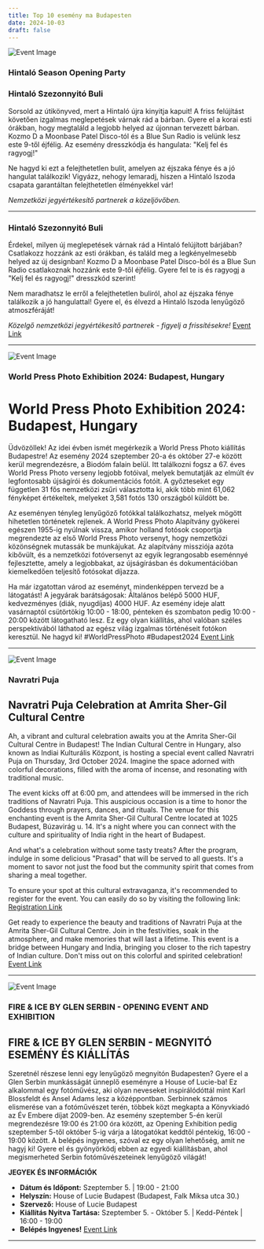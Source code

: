 ```yaml
---
title: Top 10 esemény ma Budapesten
date: 2024-10-03
draft: false
---
```


![Event Image](https://scontent-mxp1-1.xx.fbcdn.net/v/t39.30808-6/461677852_1057013693091116_2913797242698076225_n.jpg?stp=dst-jpg_s960x960&_nc_cat=107&ccb=1-7&_nc_sid=75d36f&_nc_ohc=U3f1rAAn6LUQ7kNvgHzcoJG&_nc_ht=scontent-mxp1-1.xx&_nc_gid=A4oERmZ6Lxy5oDexH-uBg8C&oh=00_AYD9gUX34AjXOUCQQUGQB3cTiFmWy8PrJAQa7KGhhiDOIg&oe=67040231)

 ### Hintaló Season Opening Party 

### Hintaló Szezonnyitó Buli

Sorsold az útikönyved, mert a Hintaló újra kinyitja kapuit! A friss felújítást követően izgalmas meglepetések várnak rád a bárban. Gyere el a korai esti órákban, hogy megtaláld a legjobb helyed az újonnan tervezett bárban. Kozmo D a Moonbase Patel Disco-tól és a Blue Sun Radio is velünk lesz este 9-től éjfélig. Az esemény dresszkódja és hangulata: "Kelj fel és ragyogj!" 

Ne hagyd ki ezt a felejthetetlen bulit, amelyen az éjszaka fénye és a jó hangulat találkozik! Vigyázz, nehogy lemaradj, hiszen a Hintaló Iszoda csapata garantáltan felejthetetlen élményekkel vár!

*Nemzetközi jegyértékesítő partnerek a közeljövőben.*

---
### Hintaló Szezonnyitó Buli

Érdekel, milyen új meglepetések várnak rád a Hintaló felújított bárjában? Csatlakozz hozzánk az esti órákban, és találd meg a legkényelmesebb helyed az új designban! Kozmo D a Moonbase Patel Disco-ból és a Blue Sun Radio csatlakoznak hozzánk este 9-től éjfélig. Gyere fel te is és ragyogj a "Kelj fel és ragyogj!" dresszkód szerint!

Nem maradhatsz le erről a felejthetetlen buliról, ahol az éjszaka fénye találkozik a jó hangulattal! Gyere el, és élvezd a Hintaló Iszoda lenyűgöző atmoszféráját!

*Közelgő nemzetközi jegyértékesítő partnerek - figyelj a frissítésekre!*
[Event Link](https://facebook.com/events/1425386268158040)

---
![Event Image](https://scontent-mxp2-1.xx.fbcdn.net/v/t39.30808-6/453234887_1079768283519067_8224867178223583682_n.jpg?stp=dst-jpg_s960x960&_nc_cat=101&ccb=1-7&_nc_sid=75d36f&_nc_ohc=_JK9-CD8Cr8Q7kNvgEfhBYi&_nc_ht=scontent-mxp2-1.xx&_nc_gid=Ag5r1lEf5avWKdArZBO7h6v&oh=00_AYACaQZdO3LRuxbgdUVXd-uPgKfeah4PdSL8JTVJh8ljrg&oe=6703D190)

 ### World Press Photo Exhibition 2024: Budapest, Hungary

# World Press Photo Exhibition 2024: Budapest, Hungary

Üdvözöllek! Az idei évben ismét megérkezik a World Press Photo kiállítás Budapestre! Az esemény 2024 szeptember 20-a és október 27-e között kerül megrendezésre, a Biodóm falain belül. Itt találkozni fogsz a 67. éves World Press Photo verseny legjobb fotóival, melyek bemutatják az elmúlt év legfontosabb újságírói és dokumentációs fotóit. A győzteseket egy független 31 fős nemzetközi zsűri választotta ki, akik több mint 61,062 fényképet értékeltek, melyeket 3,581 fotós 130 országból küldött be.

Az eseményen tényleg lenyűgöző fotókkal találkozhatsz, melyek mögött hihetetlen történetek rejlenek. A World Press Photo Alapítvány gyökerei egészen 1955-ig nyúlnak vissza, amikor holland fotósok csoportja megrendezte az első World Press Photo versenyt, hogy nemzetközi közönségnek mutassák be munkájukat. Az alapítvány missziója azóta kibővült, és a nemzetközi fotóversenyt az egyik legrangosabb eseménnyé fejlesztette, amely a legjobbakat, az újságírásban és dokumentációban kiemelkedően teljesítő fotósokat díjazza.

Ha már izgatottan várod az eseményt, mindenképpen tervezd be a látogatást! A jegyárak barátságosak: Általános belépő 5000 HUF, kedvezményes (diák, nyugdíjas) 4000 HUF. Az esemény ideje alatt vasárnaptól csütörtökig 10:00 - 18:00, pénteken és szombaton pedig 10:00 - 20:00 között látogatható lesz. Ez egy olyan kiállítás, ahol valóban széles perspektívából láthatod az egész világ izgalmas történéseit fotókon keresztül. Ne hagyd ki! #WorldPressPhoto #Budapest2024
[Event Link](https://facebook.com/events/496137752816633)

---
![Event Image](https://scontent-mxp2-1.xx.fbcdn.net/v/t39.30808-6/461078977_940331304805623_4669430579030887014_n.jpg?stp=dst-jpg_s960x960&_nc_cat=111&ccb=1-7&_nc_sid=75d36f&_nc_ohc=a3tiAl2l3nYQ7kNvgGg18th&_nc_ht=scontent-mxp2-1.xx&_nc_gid=ARBGrUdRZbI_uSjIzH1JaKl&oh=00_AYC_0iEfjVS1TgK19odmzWoIS9Glg1V3BgZUvcxCtuJIIA&oe=6703DD5C)

 ### Navratri Puja

## Navratri Puja Celebration at Amrita Sher-Gil Cultural Centre

Ah, a vibrant and cultural celebration awaits you at the Amrita Sher-Gil Cultural Centre in Budapest! The Indian Cultural Centre in Hungary, also known as Indiai Kulturális Központ, is hosting a special event called Navratri Puja on Thursday, 3rd October 2024. Imagine the space adorned with colorful decorations, filled with the aroma of incense, and resonating with traditional music. 

The event kicks off at 6:00 pm, and attendees will be immersed in the rich traditions of Navratri Puja. This auspicious occasion is a time to honor the Goddess through prayers, dances, and rituals. The venue for this enchanting event is the Amrita Sher-Gil Cultural Centre located at 1025 Budapest, Búzavirág u. 14. It's a night where you can connect with the culture and spirituality of India right in the heart of Budapest.

And what's a celebration without some tasty treats? After the program, indulge in some delicious "Prasad" that will be served to all guests. It's a moment to savor not just the food but the community spirit that comes from sharing a meal together.

To ensure your spot at this cultural extravaganza, it's recommended to register for the event. You can easily do so by visiting the following link: [Registration Link](https://www.eoibudapest.gov.in/ascc/news_detail/...)

Get ready to experience the beauty and traditions of Navratri Puja at the Amrita Sher-Gil Cultural Centre. Join in the festivities, soak in the atmosphere, and make memories that will last a lifetime. This event is a bridge between Hungary and India, bringing you closer to the rich tapestry of Indian culture. Don't miss out on this colorful and spirited celebration!
[Event Link](https://facebook.com/events/350748218029860)

---
![Event Image](https://scontent-mxp2-1.xx.fbcdn.net/v/t39.30808-6/454611557_1013159324147060_5465606922016765807_n.jpg?stp=dst-jpg_s960x960&_nc_cat=109&ccb=1-7&_nc_sid=75d36f&_nc_ohc=0n6ZN2WX9RMQ7kNvgFLlM8C&_nc_ht=scontent-mxp2-1.xx&_nc_gid=AJ9Fbh5rwdSWIuDW2ytylvp&oh=00_AYBwm1H3B6NsojRtD5jamiAOBi7ML-vntEt7vJZ8Mf2OPA&oe=6703F961)

 ### FIRE & ICE BY GLEN SERBIN - OPENING EVENT AND EXHIBITION

## FIRE & ICE BY GLEN SERBIN - MEGNYITÓ ESEMÉNY ÉS KIÁLLÍTÁS

Szeretnél részese lenni egy lenyűgöző megnyitón Budapesten? Gyere el a Glen Serbin munkásságát ünneplő eseményre a House of Lucie-ba! Ez alkalommal egy fotóművész, aki olyan neveseket inspirálódóttál mint Karl Blossfeldt és Ansel Adams lesz a középpontban. Serbinnek számos elismerése van a fotóművészet terén, többek közt megkapta a Könyvkiadó az Év Embere díjat 2009-ben. Az esemény szeptember 5-én kerül megrendezésre 19:00 és 21:00 óra között, az Opening Exhibition pedig szeptember 5-től október 5-ig várja a látogatókat keddtől péntekig, 16:00 - 19:00 között. A belépés ingyenes, szóval ez egy olyan lehetőség, amit ne hagyj ki! Gyere el és gyönyörködj ebben az egyedi kiállításban, ahol megismerheted Serbin fotóművészeteinek lenyűgöző világát!


**JEGYEK ÉS INFORMÁCIÓK**
- **Dátum és Időpont:** Szeptember 5. | 19:00 - 21:00
- **Helyszín:** House of Lucie Budapest (Budapest, Falk Miksa utca 30.)
- **Szervező:** House of Lucie Budapest
- **Kiállítás Nyitva Tartása:** Szeptember 5. - Október 5. | Kedd-Péntek | 16:00 - 19:00
- **Belépés Ingyenes!**
[Event Link](https://facebook.com/events/866463868705666)

---
